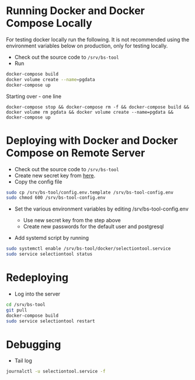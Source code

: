 # Running Docker and Docker Compose Locally

For testing docker locally run the following. It is not recommended using the environment variables
below on production, only for testing locally.

* Check out the source code to `/srv/bs-tool`
* Run 

```bash
docker-compose build
docker volume create --name=pgdata
docker-compose up
```

Starting over - one line

`docker-compose stop && docker-compose rm -f && docker-compose build && docker volume rm pgdata && docker volume create --name=pgdata && docker-compose up`


# Deploying with Docker and Docker Compose on Remote Server

* Check out the source code to `/srv/bs-tool`
* Create new secret key from [here](http://www.miniwebtool.com/django-secret-key-generator/).
* Copy the config file
   
```bash
sudo cp /srv/bs-tool/config.env.template /srv/bs-tool-config.env
sudo chmod 600 /srv/bs-tool-config.env
```
* Set the various environment variables by editing /srv/bs-tool-config.env

    * Use new secret key from the step above
    * Create new passwords for the default user and postgresql
    
* Add systemd script by running

```bash
sudo systemctl enable /srv/bs-tool/docker/selectiontool.service
sudo service selectiontool status
```

# Redeploying

* Log into the server

```bash
cd /srv/bs-tool
git pull
docker-compose build
sudo service selectiontool restart
```

# Debugging

* Tail log

```bash
journalctl -u selectiontool.service -f
```
